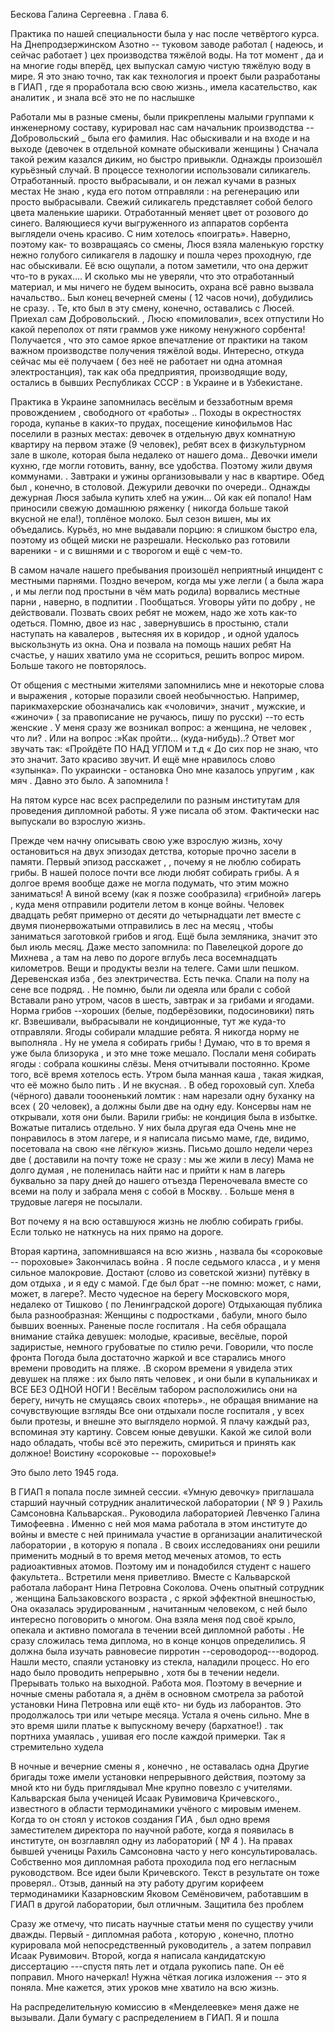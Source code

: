 Бескова Галина Сергеевна . Глава 6.

Практика по нашей специальности была у нас после четвёртого курса. На Днепродзержинском Азотно -- туковом заводе работал ( надеюсь, и сейчас работает ) цех производства тяжёлой воды. На тот момент , да и на многие годы вперёд, цех выпускал самую чистую тяжёлую воду в мире. Я это знаю точно, так как технология и проект были разработаны в ГИАП , где я проработала всю свою жизнь., имела касательство, как аналитик , и знала всё это не по наслышке

Работали мы в разные смены, были прикреплены малыми группами к инженерному составу, курировал нас сам начальник производства --Добровольский \_ была его фамилия. Нас обыскивали и на входе и на выходе (девочек в отдельной комнате обыскивали женщины ) Сначала такой режим казался диким, но быстро привыкли. Однажды произошёл курьёзный случай. В процессе технологии использовали силикагель. Отработанный. просто выбрасывали, и он лежал кучами в разных местах Не знаю , куда его потом отправляли : на регенерацию или просто выбрасывали. Свежий силикагель представляет собой белого цвета маленькие шарики. Отработанный меняет цвет от розового до синего. Валяющиеся кучи выгруженного из аппаратов сорбента выглядели очень красиво. С ним хотелось «поиграть». Наверно, поэтому как- то возвращаясь со смены, Люся взяла маленькую горстку нежно голубого силикагеля в ладошку и пошла через проходную, где нас обыскивали. Её всю ощупали, а потом заметили, что она держит что-то в руках.... И сколько мы не уверяли, что это отработанный материал, и мы ничего не будем выносить, охрана всё равно вызвала начальство.. Был конец вечерней смены ( 12 часов ночи), добудились не сразу. . Те, кто был в эту смену, конечно, оставались с Люсей. Приехал сам Добровольский. , Люсю «помиловали», всех отпустили Но какой переполох от пяти граммов уже никому ненужного сорбента! Получается , что это самое яркое впечатление от практики на таком важном производстве получения тяжёлой воды. Интересно, откуда сейчас мы её получаем ( без неё не работает ни одна атомная электростанция), так как оба предприятия, производящие воду, остались в бывших Республиках СССР : в Украине и в Узбекистане.

Практика в Украине запомнилась весёлым и беззаботным время провождением , свободного от «работы» .. Походы в окрестностях города, купанье в каких-то прудах, посещение кинофильмов Нас поселили в разных местах: девочек в отдельную двух комнатную квартиру на первом этаже (9 человек), ребят всех в физкультурном зале в школе, которая была недалеко от нашего дома.. Девочки имели кухню, где могли готовить, ванну, все удобства. Поэтому жили двумя коммунами. . Завтраки и ужины организовывали у нас в квартире. Обед был , конечно, в столовой. Дежурили девочки по очереди.. Однажды дежурная Люся забыла купить хлеб на ужин... Ой как ей попало! Нам приносили свежую домашнюю ряженку ( никогда больше такой вкусной не ела!), топлёное молоко. Был сезон вишен, мы их объедались. Курьёз, но мне выдавали порцию: я слишком быстро ела, поэтому из общей миски не разрешали. Несколько раз готовили вареники - и с вишнями и с творогом и ещё с чем-то.

В самом начале нашего пребывания произошёл неприятный инцидент с местными парнями. Поздно вечером, когда мы уже легли ( а была жара , и мы легли под простыни в чём мать родила) ворвались местные парни , наверно, в подпитии . Пообщаться. Уговоры уйти по добру , не действовали. Позвать своих ребят не можем, надо же хоть как-то одеться. Помню, двое из нас , завернувшись в простыню, стали наступать на кавалеров , вытесняя их в коридор , и одной удалось выскользнуть из окна. Она и позвала на помощь наших ребят На счастье, у наших хватило ума не ссориться, решить вопрос миром. Больше такого не повторялось.

От общения с местными жителями запомнились мне и некоторые слова и выражения , которые поразили своей необычностью. Например, парикмахерские обозначались как «чоловичи», значит , мужские, и «жиночи» ( за правописание не ручаюсь, пишу по русски) \--то есть женские . У меня сразу же возникал вопрос: а женщина, не человек , что ли? . Или на вопрос :»Как пройти... (куда-нибудь)..? Ответ мог звучать так: «Пройдёте ПО НАД УГЛОМ и т.д « До сих пор не знаю, что это значит. Зато красиво звучит. И ещё мне нравилось слово «зупынка». По украински - остановка Оно мне казалось упругим , как мяч . Давно это было. А запомнила !

На пятом курсе нас всех распределили по разным институтам для проведения дипломной работы. Я уже писала об этом. Фактически нас выпускали во взрослую жизнь.

Прежде чем начну описывать свою уже взрослую жизнь, хочу остановиться на двух эпизодах детства, которые прочно засели в памяти. Первый эпизод расскажет , , почему я не люблю собирать грибы. В нашей полосе почти все люди любят собирать грибы. А я долгое время вообще даже не могла подумать, что этим можно заниматься! А виной всему (как я позже сообразила) «грибной» лагерь , куда меня отправили родители летом в конце войны. Человек двадцать ребят примерно от десяти до четырнадцати лет вместе с двумя пионервожатыми отправились в лес на месяц , чтобы заниматься заготовкой грибов и ягод. Ещё была земляника, значит это был июль месяц. Даже место запомнила: по Павелецкой дороге до Михнева , а там на лево по дороге вглубь леса восемнадцать километров. Вещи и продукты везли на телеге. Сами шли пешком. Деревенская изба , без электричества. Есть печка. Спали на полу на сене все подряд. . Не помню, были ли одеяла или брали с собой Вставали рано утром, часов в шесть, завтрак и за грибами и ягодами. Норма грибов \--хороших (белые, подберёзовики, подосиновики) пять кг. Взвешивали, выбрасывали не кондиционные, тут же куда-то отправляли. Ягоды собирали младшие ребята. Я никогда норму не выполняла . Ну не умела я собирать грибы ! Думаю, что в то время я уже была близорука , и это мне тоже мешало. Послали меня собирать ягоды : собрала кошкины слёзы. Меня отчитывали постоянно. Кроме того, всё время хотелось есть. Утром была манная каша , такая жидкая, что её можно было пить . И не вкусная. . В обед гороховый суп. Хлеба (чёрного) давали тоооненький ломтик : нам нарезали одну буханку на всех ( 20 человек), а должны были две на одну еду. Консервы нам не открывали, хотя они были. Варили грибы: не кондиция была в избытке. Вожатые питались отдельно. У них была другая еда Очень мне не понравилось в этом лагере, и я написала письмо маме, где, видимо, посетовала на свою «не лёгкую» жизнь. Письмо дошло недели через две ( доставили на почту тоже не сразу : мы же жили в лесу) Мама не долго думая , не поленилась найти нас и прийти к нам в лагерь буквально за пару дней до нашего отъезда Переночевала вместе со всеми на полу и забрала меня с собой в Москву. . Больше меня в трудовые лагеря не посылали.

Вот почему я на всю оставшуюся жизнь не люблю собирать грибы. Если только не наткнусь на них прямо на дороге.

Вторая картина, запомнившаяся на всю жизнь , назвала бы «сороковые \-- пороховые» Закончилась война . Я после седьмого класса , и у меня сильное малокровие. Достают (слово из советской жизни) путёвку в дом отдыха , и я еду с мамой. Где был брат --не помню: может, с нами, может, в лагере?. Место чудесное на берегу Московского моря, недалеко от Тишково ( по Ленинградской дороге) Отдыхающая публика была разнообразная: Женщины с подростками , бабули, много было бывших военных. Раненые после госпиталя . На себя обращала внимание стайка девушек: молодые, красивые, весёлые, порой задиристые, немного грубоватые по стилю речи. Говорили, что после фронта Погода была достаточно жаркой и все старались много времени проводить на пляже. .В скором времени я увидела этих девушек на пляже : их было пять человек , и они были в купальниках и ВСЕ БЕЗ ОДНОЙ НОГИ ! Весёлым табором расположились они на берегу, ничуть не смущаясь своих «потерь»., не обращая внимание на сочувствующие взгляды Все они отдыхали после госпиталя , у всех были протезы, и внешне это выглядело нормой. Я плачу каждый раз, вспоминая эту картину. Совсем юные девушки. Какой же силой воли надо обладать, чтобы всё это пережить, смириться и принять как должное! Воистину «сороковые \-- пороховые!»

Это было лето 1945 года.

В ГИАП я попала после зимней сессии. «Умную девочку» приглашала старший научный сотрудник аналитической лаборатории ( № 9 ) Рахиль Самсоновна Кальварская.. Руководила лабораторией Левченко Галина Тимофеевна . Именно с ней моя мама работала в этом институте до войны и вместе с ней принимала участие в организации аналитической лаборатории , в которую я попала . В своих исследованиях они решили применить модный в то время метод меченых атомов, то есть радиоактивных атомов. Поэтому им и понадобился студент с нашего факультета.. Встретили меня приветливо. Вместе с Кальварской работала лаборант Нина Петровна Соколова. Очень опытный сотрудник , женщина Бальзаковского возраста , с яркой эффектной внешностью, Она оказалась эрудированным , начитанным человеком, с ней было интересно поговорить о многом. Она взяла меня под своё крыло, опекала и активно помогала в течении всей дипломной работы . Не сразу сложилась тема диплома, но в конце концов определились. Я должна была изучать равновесие пирротин --сероводород---водород. Нашли место, спаяли установку из стекла, наладили процесс. Но его надо было проводить непрерывно , хотя бы в течении недели. Прерывать только на выходной. Работа моя. Поэтому в вечерние и ночные смены работала я, а днём в основном смотрела за работой установки Нина Петровна или ещё кто- ни будь из лаборантов. Это продолжалось три или четыре месяца. Устала я очень сильно. Мне в это время шили платье к выпускному вечеру (бархатное!) . так портниха умаялась , ушивая его после каждой примерки. Так я стремительно худела

В ночные и вечерние смены я , конечно , не оставалась одна Другие бригады тоже имели установки непрерывного действия, поэтому за мной кто ни будь приглядывал Мне крупно повезло с учителями. Кальварская была ученицей Исаак Рувимовича Кричевского., известного в области термодинамики учёного с мировым именем. Когда то он стоял у истоков создания ГИА , был одно время заместителем директора по научной работе, когда я появилась в институте, он возглавлял одну из лабораторий ( № 4 ). На правах бывшей ученицы Рахиль Самсоновна часто у него консультировалась. Собственно моя дипломная работа проходила под его негласным руководством. Все идеи были Кричевского. Текст в результате он тоже проверял.. Отзыв, данный на эту работу другим корифеем термодинамики Казарновским Яковом Семёновичем, работавшим в ГИАП в другой лаборатории, был отличным. Защитила без проблем

Сразу же отмечу, что писать научные статьи меня по существу учили дважды. Первый - дипломная работа , которую , конечно, плотно курировала мой непосредственный руководитель , а затем поправил Исаак Рувимович. Второй, когда я написала кандидатскую диссертацию \-\--спустя пять лет и отдала рукопись папе. Он её поправил. Много начеркал! Нужна чёткая логика изложения \-- это я поняла. Мне кажется, этих уроков мне хватило на всю жизнь.

На распределительную комиссию в «Менделеевке» меня даже не вызывали. Дали бумагу с распределением в ГИАП. Я и пошла
